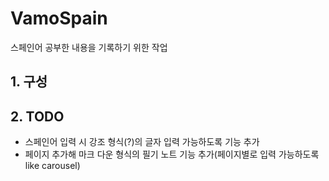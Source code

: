# VamoSpain
스페인어 공부한 내용을 기록하기 위한 작업

## 1. 구성

## 2. TODO
- 스페인어 입력 시 강조 형식(?)의 글자 입력 가능하도록 기능 추가
- 페이지 추가해 마크 다운 형식의 필기 노트 기능 추가(페이지별로 입력 가능하도록 like carousel)
